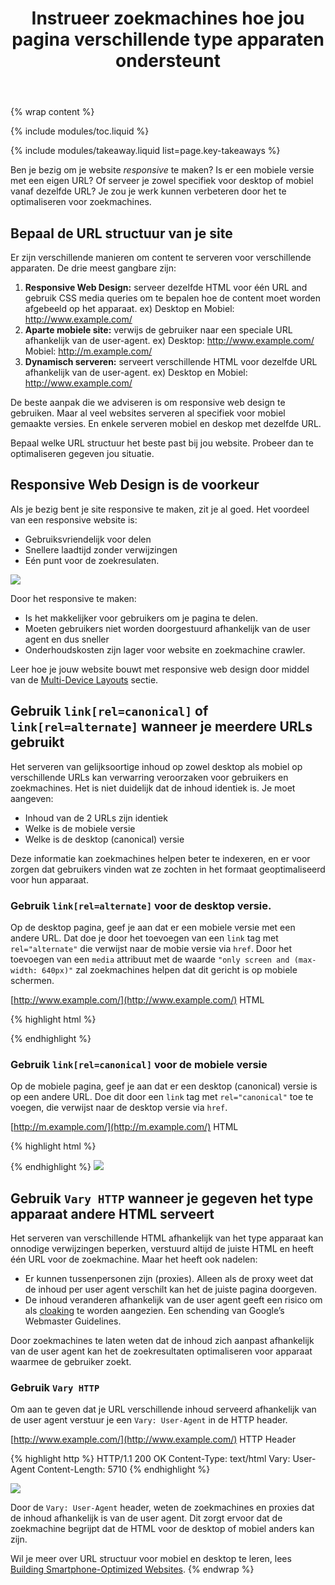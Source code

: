 ﻿---
layout: article
title: "Instrueer zoekmachines hoe jou pagina verschillende type apparaten ondersteunt"
description: "Als je website meerdere apparaten ondersteunt, dan is hoe deze in de zoekresultaten wordt weergeven een belangrijk onderdeel van jou site's ontwerp. Deze gids helpt je jouw site te optimaliseren voor zoekmachines gegeven de URL structuur."
introduction: "Als je website meerdere apparaten ondersteunt, dan is hoe deze in de zoekresultaten wordt weergeven een belangrijk onderdeel van jou site's ontwerp. Deze gids helpt je jouw site te optimaliseren voor zoekmachines gegeven de URL structuur."
snippet: "Verspreid je werk over de wereld"
id: url-structure
collection: optimizations-for-crawlers
authors:
  - agektmr
translators:
  - yvoschaap
article:
  written_on: 2014-10-08
  updated_on: 2014-11-05
  order: 2
key-takeaways:
  - Bepaal de URL structuur van je pagina
  - Responsive design is bij voorkeur aangeraden 
  - Gebruik <code>rel="canonical"</code> + <code>rel="alternate"</code> om desktop en mobiele pagina's te onderscheiden
  - Gebruik <code>Vary HTTP</code> header voor een URL die dynamisch de desktop of mobiele html serveert
---
{% wrap content %}

{% include modules/toc.liquid %}

{% include modules/takeaway.liquid list=page.key-takeaways %}

Ben je bezig om je website <em>responsive</em> te maken? Is er een mobiele versie met een eigen URL? Of serveer je zowel specifiek voor desktop of mobiel vanaf dezelfde URL? Je zou je werk kunnen verbeteren door het te optimaliseren voor zoekmachines.

## Bepaal de URL structuur van je site
Er zijn verschillende manieren om content te serveren voor verschillende apparaten. De drie meest gangbare zijn:

1. **Responsive Web Design:** serveer dezelfde HTML voor één URL and gebruik CSS media queries om te bepalen hoe de content moet worden afgebeeld op het apparaat. 
ex) Desktop en Mobiel: http://www.example.com/
1. **Aparte mobiele site:** verwijs de gebruiker naar een speciale URL afhankelijk van de user-agent.
ex) Desktop: http://www.example.com/ Mobiel: http://m.example.com/
1. **Dynamisch serveren:** serveert verschillende HTML voor dezelfde URL afhankelijk van de user-agent. 
ex) Desktop en Mobiel: http://www.example.com/

De beste aanpak die we adviseren is om responsive web design te gebruiken. Maar al veel websites serveren al specifiek voor mobiel gemaakte versies. En enkele serveren mobiel en deskop met dezelfde URL.

Bepaal welke URL structuur het beste past bij jou website. Probeer dan te optimaliseren gegeven jou situatie.
  
## Responsive Web Design is de voorkeur
Als je bezig bent je site responsive te maken, zit je al goed. Het voordeel van een responsive website is:

* Gebruiksvriendelijk voor delen
* Snellere laadtijd zonder verwijzingen
* Eén punt voor de zoekresulaten.

<img src="imgs/responsive-2x.png" srcset="imgs/responsive.png 1x imgs/responsive-2x.png 2x" >

Door het responsive te maken:

* Is het makkelijker voor gebruikers om je pagina te delen.
* Moeten gebruikers niet worden doorgestuurd afhankelijk van de user agent en dus sneller
* Onderhoudskosten zijn lager voor website en zoekmachine crawler.
 
Leer hoe je jouw website bouwt met responsive web design door middel van de [Multi-Device
Layouts](https://developers.google.com/web/fundamentals/layouts/) sectie.

## Gebruik `link[rel=canonical]` of `link[rel=alternate]` wanneer je meerdere URLs gebruikt
Het serveren van gelijksoortige inhoud op zowel desktop als mobiel op verschillende URLs kan verwarring veroorzaken voor gebruikers en zoekmachines. Het is niet duidelijk dat de inhoud identiek is. Je moet aangeven:

* Inhoud van de 2 URLs zijn identiek
* Welke is de mobiele versie
* Welke is de desktop (canonical) versie

Deze informatie kan zoekmachines helpen beter te indexeren, en er voor zorgen dat gebruikers vinden wat ze zochten in het formaat geoptimaliseerd voor hun apparaat.

### Gebruik `link[rel=alternate]` voor de desktop versie.
Op de desktop pagina, geef je aan dat er een mobiele versie met een andere URL. Dat doe je door het toevoegen van een `link` tag met `rel="alternate"` die verwijst naar de mobie versie via `href`. Door het toevoegen van een `media` attribuut met de waarde `"only screen and (max-width:
640px)"` zal zoekmachines helpen dat dit gericht is op mobiele schermen.

[http://www.example.com/](http://www.example.com/) HTML

{% highlight html %}
<title>...</title>
<link rel="alternate" media="only screen and (max-width: 640px)" href="http://m.example.com/">
{% endhighlight %}

### Gebruik `link[rel=canonical]` voor de mobiele versie
Op de mobiele pagina, geef je aan dat er een desktop (canonical) versie is op een andere URL. Doe dit door een `link` tag met `rel="canonical"` toe te voegen, die verwijst naar de desktop versie via `href`.

[http://m.example.com/](http://m.example.com/) HTML

{% highlight html %}
<title>...</title>
<link rel="canonical" href="http://www.example.com/">
{% endhighlight %}
  
<img src="imgs/different_url-2x.png" srcset="imgs/different_url.png 1x imgs/different_url-2x.png 2x" >

## Gebruik `Vary HTTP` wanneer je gegeven het type apparaat andere HTML serveert
Het serveren van verschillende HTML afhankelijk van het type apparaat kan onnodige verwijzingen beperken, verstuurd altijd de juiste HTML en heeft één URL voor de zoekmachine. Maar het heeft ook nadelen:

* Er kunnen tussenpersonen zijn (proxies). Alleen als de proxy weet dat de inhoud per user agent verschilt kan het de juiste pagina doorgeven.
* De inhoud veranderen afhankelijk van de user agent geeft een risico om als [cloaking](https://support.google.com/webmasters/answer/66355) te worden aangezien. Een schending van Google’s Webmaster Guidelines.

Door zoekmachines te laten weten dat de inhoud zich aanpast afhankelijk van de user agent kan het de zoekresultaten optimaliseren voor apparaat waarmee de gebruiker zoekt.

### Gebruik `Vary HTTP`
Om aan te geven dat je URL verschillende inhoud serveerd afhankelijk van de user agent verstuur je een `Vary: User-Agent` in de HTTP header.

[http://www.example.com/](http://www.example.com/) HTTP Header

{% highlight http %}
HTTP/1.1 200 OK
Content-Type: text/html
Vary: User-Agent
Content-Length: 5710
{% endhighlight %}

<img src="imgs/same_url-2x.png" srcset="imgs/same_url.png 1x imgs/same_url-2x.png 2x" >

Door de `Vary: User-Agent` header, weten de zoekmachines en proxies dat de inhoud afhankelijk is van de user agent. Dit zorgt ervoor dat de zoekmachine begrijpt dat de HTML voor de desktop of mobiel anders kan zijn.

Wil je meer over URL structuur voor mobiel en desktop te leren, lees [Building Smartphone-Optimized Websites](https://developers.google.com/webmasters/smartphone-sites/).
{% endwrap %}